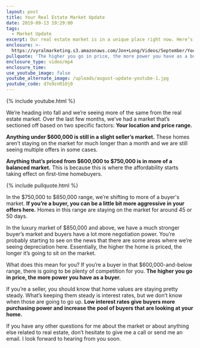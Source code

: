 ```yaml
---
layout: post
title: Your Real Estate Market Update
date: 2019-09-13 19:29:00
tags:
  - Market Update
excerpt: Our real estate market is in a unique place right now. Here’s what I mean.
enclosure: >-
  https://vyralmarketing.s3.amazonaws.com/Jon+Long/Videos/September/Your+Real+Estate+Market+Update.mp4
pullquote: 'The higher you go in price, the more power you have as a buyer.'
enclosure_type: video/mp4
enclosure_time:
use_youtube_image: false
youtube_alternate_image: /uploads/august-update-youtube-1.jpg
youtube_code: d7o9znR1Oj0
---
```


{% include youtube.html %}

We’re heading into fall and we’re seeing more of the same from the real estate market. Over the last few months, we’ve had a market that’s sectioned off based on two specific factors: **Your location and price range.**

**Anything under $600,000 is still in a slight seller’s market.** These homes aren’t staying on the market for much longer than a month and we are still seeing multiple offers in some cases.

**Anything that’s priced from $600,000 to $750,000 is in more of a balanced market.** This is because this is where the affordability starts taking effect on first-time homebuyers.&nbsp;

{% include pullquote.html %}

In the $750,000 to $850,000 range, we’re shifting to more of a buyer's market. **If you’re a buyer, you can be a little bit more aggressive in your offers here.** Homes in this range are staying on the market for around 45 or 50 days.&nbsp;

In the luxury market of $850,000 and above, we have a much stronger buyer’s market and buyers have a lot more negotiation power. You’re probably starting to see on the news that there are some areas where we’re seeing depreciation here. Essentially, the higher the home is priced, the longer it’s going to sit on the market.

What does this mean for you? If you’re a buyer in that $600,000-and-below range, there is going to be plenty of competition for you. **The higher you go in price, the more power you have as a buyer.**

If you’re a seller, you should know that home values are staying pretty steady. What’s keeping them steady is interest rates, but we don’t know when those are going to go up. **Low interest rates give buyers more purchasing power and increase the pool of buyers that are looking at your home.**

If you have any other questions for me about the market or about anything else related to real estate, don’t hesitate to give me a call or send me an email. I look forward to hearing from you soon.